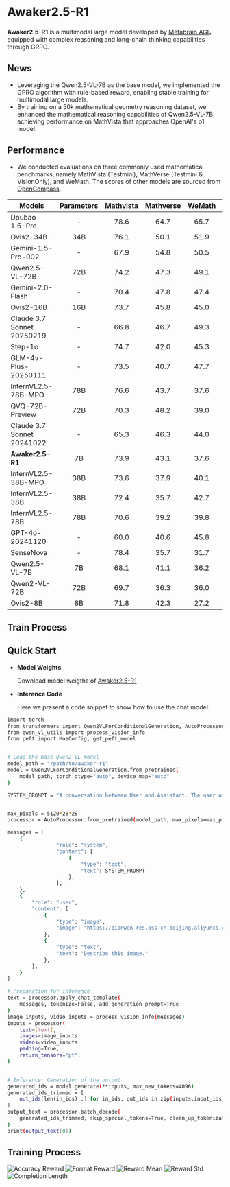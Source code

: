 # Awaker2.5-R1

**Awaker2.5-R1** is a multimodal large model developed by [Metabrain AGI](https://www.metabrainagi.com)， equipped with complex reasoning and long-chain thinking capabilities through GRPO.

## News
- Leveraging the Qwen2.5-VL-7B as the base model, we implemented the GPRO algorithm with rule-based reward, enabling stable training for multimodal large models.
- By training on a 50k mathematical geometry reasoning dataset, we enhanced the mathematical reasoning capabilities of Qwen2.5-VL-7B, achieving performance on MathVista that approaches OpenAI's o1 model. 

## Performance
- We conducted evaluations on three commonly used mathematical benchmarks, namely MathVista (Testmini), MathVerse (Testmini & VisionOnly), and WeMath. The scores of other models are sourced from [OpenCompass](https://rank.opencompass.org.cn/leaderboard-multimodal-reasoning/?m=REALTIME).

| Models               | Parameters |   Mathvista | Mathverse | WeMath | Avg.|
| ------------------- | :--------: | :------: | :--------: | :-------: |  :-------: |
|Doubao-1.5-Pro	| - |78.6	|64.7	|65.7	|69.6|
|Ovis2-34B	| 34B|76.1	|50.1	|51.9	|59.3|
|Gemini-1.5-Pro-002	| - |67.9	|54.8	|50.5	|57.7|
|Qwen2.5-VL-72B	| 72B |74.2	|47.3	|49.1	|56.8|
|Gemini-2.0-Flash	| - |70.4	|47.8	|47.4|	55.2|
|Ovis2-16B	| 16B |73.7	|45.8	|45.0	|54.8|
|Claude 3.7 Sonnet 20250219	| - |66.8	|46.7	|49.3	|54.2| 
|Step-1o	| - |74.7	|42.0	|45.3	|54.0|
|GLM-4v-Plus-20250111	| - |73.5	|40.7	|47.7	|53.9|
|InternVL2.5-78B-MPO	|78B |76.6	|43.7	|37.6	|52.6|
|QVQ-72B-Preview	| 72B |70.3	|48.2	|39.0	|52.5|
|Claude 3.7 Sonnet 20241022	| - |65.3	|46.3	|44.0	|51.8|
|**Awaker2.5-R1** | 7B | 73.9 | 43.1 | 37.6 | 51.5|
|InternVL2.5-38B-MPO	| 38B |73.6	|37.9	|40.1	|50.5|
|InternVL2.5-38B	| 38B |72.4	|35.7	|42.7	|50.2|
|InternVL2.5-78B	| 78B |70.6	|39.2	|39.8	|49.8|
|GPT-4o-20241120	| - |60.0	|40.6	|45.8	|48.8|
|SenseNova	| - |78.4	|35.7	|31.7	|48.6|
|Qwen2.5-VL-7B	| 7B |68.1	|41.1	|36.2	|48.4|
|Qwen2-VL-72B	| 72B |69.7	|36.3	|36.0	|47.3|
|Ovis2-8B	| 8B |71.8	|42.3	|27.2	|47.1|



## Train Process



## Quick Start

- **Model Weights**
  
  Download model weigths of [Awaker2.5-R1](https://huggingface.co/MetabrainAGI/Awaker2.5-R1)

- **Inference Code**
  
  Here we present a code snippet to show how to use the chat model:

```bash
import torch
from transformers import Qwen2VLForConditionalGeneration, AutoProcessor
from qwen_vl_utils import process_vision_info
from peft import MoeConfig, get_peft_model


# Load the base Qwen2-VL model
model_path = "/path/to/awaker-r1"
model = Qwen2VLForConditionalGeneration.from_pretrained(
    model_path, torch_dtype="auto", device_map="auto"
)

SYSTEM_PROMPT = "A conversation between User and Assistant. The user asks a question, and the Assistant solves it. The assistant first thinks about the reasoning process in the mind and then provides the user with the answer. The reasoning process and answer are enclosed within <think> </think> and <answer> </answer> tags, respectively, i.e., <think> reasoning process here </think><answer> answer here </answer>"


max_pixels = 5120*28*28
processor = AutoProcessor.from_pretrained(model_path, max_pixels=max_pixels)

messages = [
    {
                "role": "system",
                "content": [
                    {
                        "type": "text",
                        "text": SYSTEM_PROMPT
                    },
                ],
    },
    {
        "role": "user",
        "content": [
            {
                "type": "image",
                "image": "https://qianwen-res.oss-cn-beijing.aliyuncs.com/Qwen-VL/assets/demo.jpeg",
            },
            {
                "type": "text", 
                "text": "Describe this image."
            },
        ],
    }
]

# Preparation for inference
text = processor.apply_chat_template(
    messages, tokenize=False, add_generation_prompt=True
)
image_inputs, video_inputs = process_vision_info(messages)
inputs = processor(
    text=[text],
    images=image_inputs,
    videos=video_inputs,
    padding=True,
    return_tensors="pt",
)


# Inference: Generation of the output
generated_ids = model.generate(**inputs, max_new_tokens=4096)
generated_ids_trimmed = [
    out_ids[len(in_ids) :] for in_ids, out_ids in zip(inputs.input_ids, generated_ids)
]
output_text = processor.batch_decode(
    generated_ids_trimmed, skip_special_tokens=True, clean_up_tokenization_spaces=False
)
print(output_text[0])
```

## Training Process
![Accuracy Reward](https://github.com/MetabrainAGI/Awaker2.5-R1/blob/main/figs/reward_accuracy_49k.png) 
![Format Reward](https://github.com/MetabrainAGI/Awaker2.5-R1/blob/main/figs/reward_format_49k.png)
![Reward Mean](https://github.com/MetabrainAGI/Awaker2.5-R1/blob/main/figs/reward_mean_49k.png)
![Reward Std](https://github.com/MetabrainAGI/Awaker2.5-R1/blob/main/figs/reward_std_49k.png)
![Completion Length](https://github.com/MetabrainAGI/Awaker2.5-R1/blob/main/figs/reward_cl_49k.png)



